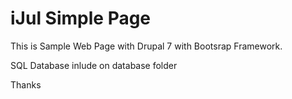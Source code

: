 # iJul Simple Page
This is Sample Web Page with Drupal 7 with Bootsrap Framework.

SQL Database inlude on database folder

Thanks
